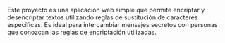 Este proyecto es una aplicación web simple que permite encriptar y desencriptar textos utilizando reglas de sustitución de caracteres específicas. Es ideal para intercambiar mensajes secretos con personas que conozcan las reglas de encriptación utilizadas.
